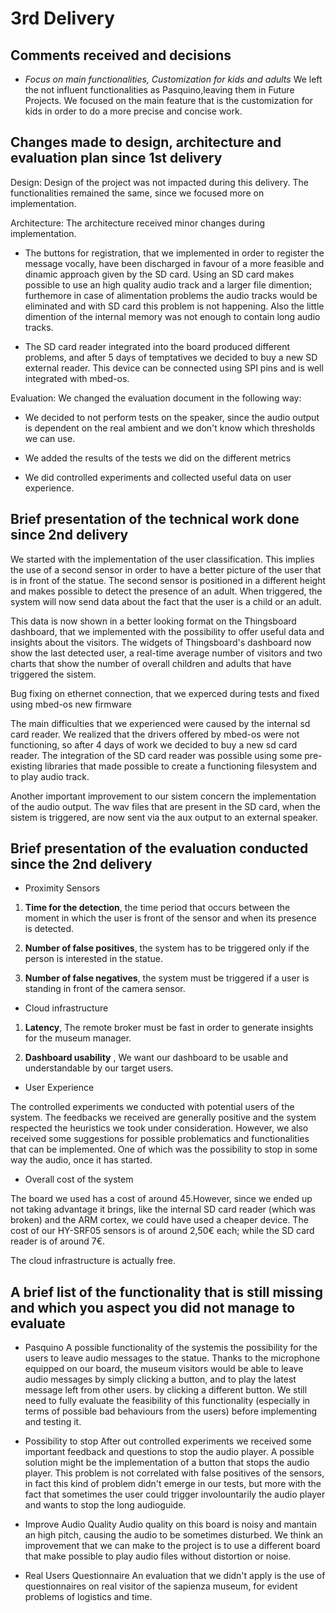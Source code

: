 # 3rd Delivery

## Comments received and decisions

- *Focus on main functionalities, Customization for kids and adults*
We left the not influent functionalities as Pasquino,leaving them in Future Projects. We focused on the main feature that is the customization for kids in order 
to do a more precise and concise work.

## Changes made to design, architecture and evaluation plan since 1st delivery
Design: Design of the project was not impacted during this delivery. The functionalities remained the same, since we focused more on implementation.

Architecture:
The architecture received minor changes during implementation.
- The buttons for registration, that we implemented in order to register the message vocally, have been discharged in favour of a more feasible and dinamic 
approach given by the SD card.
Using an SD card makes possible to use an high quality audio track and a larger file dimention; furthemore in case of alimentation problems the audio tracks 
would be eliminated and with SD card this problem is not happening.
Also the little dimention of the internal memory was not enough to contain long audio tracks.

- The SD card reader integrated into the board produced different problems, and after 5 days of temptatives we decided to buy a new SD external reader. 
This device can be connected using SPI pins and is well integrated with mbed-os.

Evaluation: 
We changed the evaluation document in the following way:
- We decided to not perform tests on the speaker, since the audio output is dependent on the real ambient and we don't know which thresholds we can use.

- We added the results of the tests we did on the different metrics

- We did controlled experiments and collected useful data on user experience.

## Brief presentation of the technical work done since 2nd delivery

We started with the implementation of the user classification. This implies the use of a second sensor in order to have a better picture of the user that is in front
of the statue. The second sensor is positioned in a different height and makes possible to detect the presence of an adult. When triggered, the system will now send data 
about the fact that the user is a child or an adult. 

This data is now shown in a better looking format on the Thingsboard dashboard, that we implemented with the possibility to offer useful data and insights
about the visitors. The widgets of Thingsboard's dashboard now show the last detected user, a real-time average number of visitors and two charts that show the number of overall
children and adults that have triggered the sistem.

Bug fixing on ethernet connection, that we experced during tests and fixed using mbed-os new firmware

The main difficulties that we experienced were caused by the internal sd card reader. We realized that the drivers offered by mbed-os were not functioning, so after 4 days of work we decided to buy a new sd card reader. The integration of the SD card reader was possible using some pre-existing libraries that made possible to create a functioning filesystem and to play audio track.

Another important improvement to our sistem concern the implementation of the audio output. The wav files that are present in the SD card, when the sistem is triggered,
are now sent via the aux output to an external speaker.


## Brief presentation of the evaluation conducted since the 2nd delivery

- Proximity Sensors
	
1. **Time for the detection**, the time period that occurs between the moment in which the user is front of the sensor and when its presence is detected. 

2. **Number of false positives**, the system has to be triggered only if the person is interested in the statue.

3. **Number of false negatives**, the system must be triggered if a user is standing in front of the camera sensor. 

- Cloud infrastructure
	
1. **Latency**, The remote broker must be fast in order to generate insights for the museum manager.

2. **Dashboard usability** , We want our dashboard to be usable and understandable by our target users.


- User Experience

The controlled experiments we conducted with potential users of the system. The feedbacks we received are generally positive and the system respected the heuristics we took under consideration. However, we also received some suggestions for possible problematics and functionalities that can be implemented. One of which was the possibility to stop in some way the audio, once it has started.

- Overall cost of the system

The board we used has a cost of around 45.However, since we ended up not taking advantage it brings, like the internal SD card reader (which was broken) and the ARM cortex, we could have used a cheaper device. The cost of our HY-SRF05 sensors is of around 2,50€ each; while the SD card reader is of around 7€. 

The cloud infrastructure is actually free.

## A brief list of the functionality that is still missing and which you aspect you did not manage to evaluate

- Pasquino
 A possible functionality of the systemis the possibility for the users to leave audio messages to the statue.
Thanks to the microphone equipped on our board, the museum visitors would be able to leave audio messages by simply clicking a button, and to play the latest message left from other users. by clicking a different button.
We still need to fully evaluate the feasibility of this functionality (especially in terms of possible bad behaviours from the users) before implementing and testing it.

- Possibility to stop
After out controlled experiments we received some important feedback and questions to stop the audio player. A possible solution might be the implementation of a button that stops the audio player. This problem is not correlated with false positives of the sensors, in fact this kind of problem didn't emerge in our tests, but more with the fact that sometimes the user could trigger involountarily the audio player and wants to stop the long audioguide.

- Improve Audio Quality
Audio quality on this board is noisy and mantain an high pitch, causing the audio to be sometimes disturbed. We think an improvement that we can make to the project is to use a different board that make possible to play audio files without distortion or noise.

- Real Users Questionnaire
An evaluation that we didn't apply is the use of questionnaires on real visitor of the sapienza museum, for evident problems of logistics and time. 



